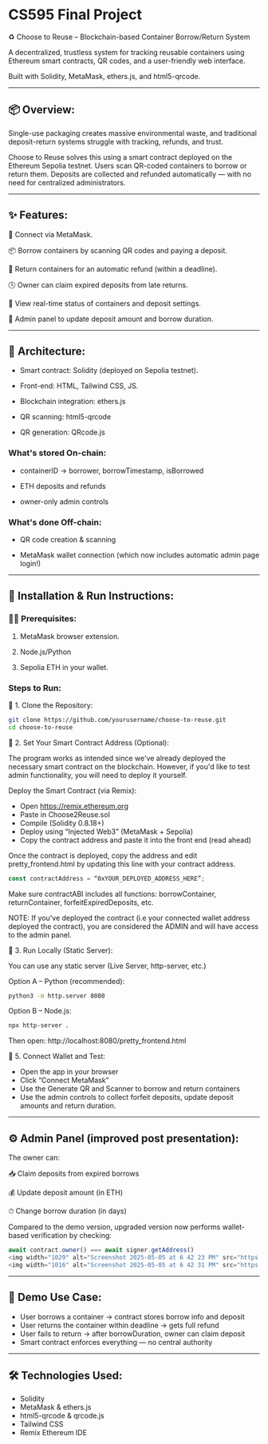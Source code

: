 # CS595 Final Project
♻️ Choose to Reuse – Blockchain-based Container Borrow/Return System

A decentralized, trustless system for tracking reusable containers using Ethereum smart contracts, QR codes, and a user-friendly web interface.

Built with Solidity, MetaMask, ethers.js, and html5-qrcode.

---

## 📦 Overview:

Single-use packaging creates massive environmental waste, and traditional deposit-return systems struggle with tracking, refunds, and trust.

Choose to Reuse solves this using a smart contract deployed on the Ethereum Sepolia testnet. Users scan QR-coded containers to borrow or return them. Deposits are collected and refunded automatically — with no need for centralized administrators.

---

## ✨ Features:

🔐 Connect via MetaMask.

📦 Borrow containers by scanning QR codes and paying a deposit.

🔁 Return containers for an automatic refund (within a deadline).

🕓 Owner can claim expired deposits from late returns.

🧾 View real-time status of containers and deposit settings.

🔧 Admin panel to update deposit amount and borrow duration.


---

## 🏯 Architecture:

- Smart contract: Solidity (deployed on Sepolia testnet).
 
- Front-end: HTML, Tailwind CSS, JS.
 
- Blockchain integration: ethers.js
 
- QR scanning: html5-qrcode
 
- QR generation: QRcode.js

### What's stored On-chain:

- containerID → borrower, borrowTimestamp, isBorrowed

- ETH deposits and refunds

- owner-only admin controls

### What's done Off-chain:

- QR code creation & scanning

- MetaMask wallet connection (which now includes automatic admin page login!)

---

## 🚀 Installation & Run Instructions:

### 🧑‍💻 Prerequisites:

1. MetaMask browser extension.

2. Node.js/Python

3. Sepolia ETH in your wallet.

### Steps to Run:

🔹 1. Clone the Repository:

```bash
git clone https://github.com/yourusername/choose-to-reuse.git
cd choose-to-reuse
```

🔹 2. Set Your Smart Contract Address (Optional):

The program works as intended since we've already deployed the necessary smart contract on the blockchain. However, if you'd like to test admin functionality, you will need to deploy it yourself.

Deploy the Smart Contract (via Remix):
- Open https://remix.ethereum.org
- Paste in Choose2Reuse.sol
- Compile (Solidity 0.8.18+)
- Deploy using “Injected Web3” (MetaMask + Sepolia)
- Copy the contract address and paste it into the front end (read ahead)

Once the contract is deployed, copy the address and edit pretty_frontend.html by updating this line with your contract address. 

```javascript
const contractAddress = “0xYOUR_DEPLOYED_ADDRESS_HERE”;
```
Make sure contractABI includes all functions: borrowContainer, returnContainer, forfeitExpiredDeposits, etc.

NOTE: If you've deployed the contract (i.e your connected wallet address deployed the contract), you are considered the ADMIN and will have access to the admin panel.

🔹 3. Run Locally (Static Server):

You can use any static server (Live Server, http-server, etc.)

Option A – Python (recommended):

```bash
python3 -m http.server 8080
```

Option B – Node.js:

```bash
npx http-server .
```

Then open: http://localhost:8080/pretty_frontend.html

🔹 5. Connect Wallet and Test:
- Open the app in your browser
- Click “Connect MetaMask”
- Use the Generate QR and Scanner to borrow and return containers
- Use the admin controls to collect forfeit deposits, update deposit amounts and return duration.

---

## ⚙️ Admin Panel (improved post presentation):

The owner can:

📥 Claim deposits from expired borrows

💰 Update deposit amount (in ETH)

⏱ Change borrow duration (in days)

Compared to the demo version, upgraded version now performs wallet-based verification by checking:

```javascript
await contract.owner() === await signer.getAddress()
<img width="1029" alt="Screenshot 2025-05-05 at 6 42 23 PM" src="https://github.com/user-attachments/assets/fbded303-10be-473f-9e3d-5c638cd91be5" />
<img width="1016" alt="Screenshot 2025-05-05 at 6 42 31 PM" src="https://github.com/user-attachments/assets/ece6c047-5794-4586-9a38-802c79039013" />
```

---

## 🧪 Demo Use Case:

- User borrows a container → contract stores borrow info and deposit
- User returns the container within deadline → gets full refund
- User fails to return → after borrowDuration, owner can claim deposit
- Smart contract enforces everything — no central authority

---

## 🛠 Technologies Used:

- Solidity
- MetaMask & ethers.js
- html5-qrcode & qrcode.js
- Tailwind CSS
- Remix Ethereum IDE



